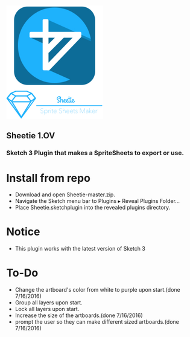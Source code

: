 <img height = "300" src = "https://github.com/JoeManto/Sheetie/blob/master/logo.jpg"/>
<h2>Sheetie 1.OV</h2>
<h3>Sketch 3 Plugin that makes a SpriteSheets to export or use.</h3>

# Install from repo
- Download and open Sheetie-master.zip.
- Navigate the Sketch menu bar to Plugins ▸ Reveal Plugins Folder...
- Place Sheetie.sketchplugin into the revealed plugins directory.

# Notice
- This plugin works with the latest version of Sketch 3

# To-Do
- Change the artboard's color from white to purple upon start.(done 7/16/2016)
- Group all layers upon start.
- Lock all layers upon start.
- Increase the size of the artboards.(done 7/16/2016)
- prompt the user so they can make different sized artboards.(done 7/16/2016)

